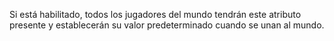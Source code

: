 Si está habilitado, todos los jugadores del mundo tendrán este atributo presente y establecerán su valor predeterminado cuando se unan al mundo.
